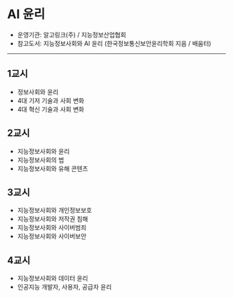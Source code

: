 # AI 윤리
- 운영기관: 알고링크(주) / 지능정보산업협회
- 참고도서: 지능정보사회와 AI 윤리 (한국정보통신보안윤리학회 지음 / 배움터)
---
## 1교시
- 정보사회와 윤리
- 4대 기저 기술과 사회 변화
- 4대 혁신 기술과 사회 변화
## 2교시
- 지능정보사회와 윤리
- 지능정보사회의 법
- 지능정보사회와 유해 콘텐츠
## 3교시
- 지능정보사회와 개인정보보호
- 지능정보사회와 저작권 침해
- 지능정보사회와 사이버범죄
- 지능정보사회와 사이버보안
## 4교시
- 지능정보사회와 데이터 윤리
- 인공지능 개발자, 사용자, 공급자 윤리
